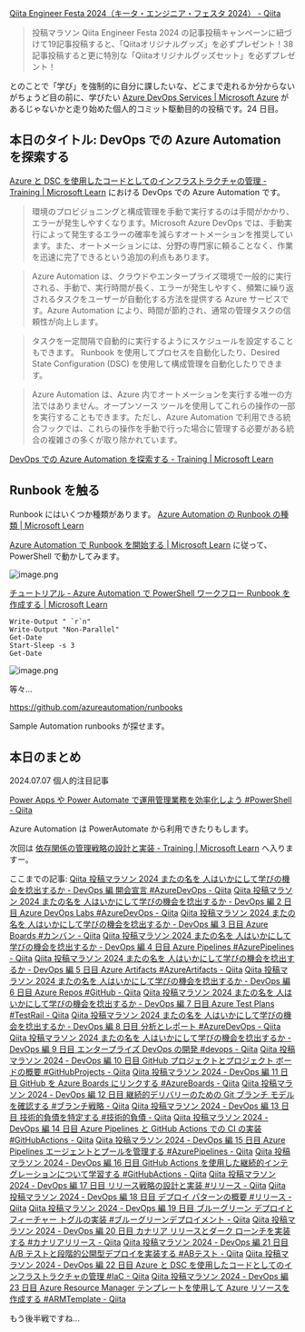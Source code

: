 [Qiita Engineer Festa 2024（キータ・エンジニア・フェスタ 2024） - Qiita](https://qiita.com/official-campaigns/engineer-festa/2024)

> 投稿マラソン
> Qiita Engineer Festa 2024 の記事投稿キャンペーンに紐づけて19記事投稿すると、「Qiitaオリジナルグッズ」を必ずプレゼント！38記事投稿すると更に特別な「Qiitaオリジナルグッズセット」を必ずプレゼント！

とのことで「学び」を強制的に自分に課したいな、どこまで走れるか分からないがちょうど目の前に、学びたい [Azure DevOps Services | Microsoft Azure](https://azure.microsoft.com/ja-jp/products/devops) があるじゃないかと走り始めた個人的コミット駆動目的の投稿です。24 日目。


## 本日のタイトル: DevOps での Azure Automation を探索する

[Azure と DSC を使用したコードとしてのインフラストラクチャの管理 - Training | Microsoft Learn](https://learn.microsoft.com/ja-jp/training/paths/az-400-manage-infrastructure-as-code-using-azure/) における DevOps での Azure Automation です。

> 環境のプロビジョニングと構成管理を手動で実行するのは手間がかかり、エラーが発生しやすくなります。Microsoft Azure DevOps では、手動実行によって発生するエラーの確率を減らすオートメーションを推奨しています。また、オートメーションには、分野の専門家に頼ることなく、作業を迅速に完了できるという追加の利点もあります。

> Azure Automation は、クラウドやエンタープライズ環境で一般的に実行される、手動で、実行時間が長く、エラーが発生しやすく、頻繁に繰り返されるタスクをユーザーが自動化する方法を提供する Azure サービスです。Azure Automation により、時間が節約され、通常の管理タスクの信頼性が向上します。

> タスクを一定間隔で自動的に実行するようにスケジュールを設定することもできます。
> Runbook を使用してプロセスを自動化したり、Desired State Configuration (DSC) を使用して構成管理を自動化したりできます。

> Azure Automation は、Azure 内でオートメーションを実行する唯一の方法ではありません。オープンソース ツールを使用してこれらの操作の一部を実行することもできます。ただし、Azure Automation で利用できる統合フックでは、これらの操作を手動で行った場合に管理する必要がある統合の複雑さの多くが取り除かれています。


[DevOps での Azure Automation を探索する - Training | Microsoft Learn](https://learn.microsoft.com/ja-jp/training/modules/explore-azure-automation-devops/)

## Runbook を触る

Runbook にはいくつか種類があります。
[Azure Automation の Runbook の種類 | Microsoft Learn](https://learn.microsoft.com/ja-jp/azure/automation/automation-runbook-types?tabs=lps72%2Cpy10)

[Azure Automation で Runbook を開始する | Microsoft Learn](https://learn.microsoft.com/ja-jp/azure/automation/start-runbooks) に従って、PowerShell で動かしてみます。

![image.png](https://qiita-image-store.s3.ap-northeast-1.amazonaws.com/0/93824/b69d1f59-7f3c-2eb3-019a-76c991a12514.png)

[チュートリアル - Azure Automation で PowerShell ワークフロー Runbook を作成する | Microsoft Learn](https://learn.microsoft.com/ja-jp/azure/automation/learn/automation-tutorial-runbook-textual#add-code-to-the-runbook)

```
Write-Output " `r`n"
Write-Output "Non-Parallel"
Get-Date
Start-Sleep -s 3
Get-Date
```

![image.png](https://qiita-image-store.s3.ap-northeast-1.amazonaws.com/0/93824/933bdce9-f9a7-9643-cc75-a490a32f2bf5.png)


等々...


https://github.com/azureautomation/runbooks

Sample Automation runbooks が探せます。



## 本日のまとめ

2024.07.07 個人的注目記事

[Power Apps や Power Automate で運用管理業務を効率化しよう #PowerShell - Qiita](https://qiita.com/Takashi_Masumori/items/0662d54d35cee57d64d2)

Azure Automation は PowerAutomate から利用できたりもします。

次回は [依存関係の管理戦略の設計と実装 - Training | Microsoft Learn](https://learn.microsoft.com/ja-jp/training/paths/az-400-design-implement-dependency-management-strategy/) へ入りますー。


ここまでの記事: 
[Qiita 投稿マラソン 2024 またの名を 人はいかにして学びの機会を捻出するか - DevOps 編 開会宣言 #AzureDevOps - Qiita](https://qiita.com/e99h2121/items/02fcccdc257a0c534fff)
[Qiita 投稿マラソン 2024 またの名を 人はいかにして学びの機会を捻出するか - DevOps 編 2 日目 Azure DevOps Labs #AzureDevOps - Qiita](https://qiita.com/e99h2121/items/f3e9672103aead998379)
[Qiita 投稿マラソン 2024 またの名を 人はいかにして学びの機会を捻出するか - DevOps 編 3 日目 Azure Boards #カンバン - Qiita](https://qiita.com/e99h2121/items/d79a7edba67b133dfc37)
[Qiita 投稿マラソン 2024 またの名を 人はいかにして学びの機会を捻出するか - DevOps 編 4 日目 Azure Pipelines #AzurePipelines - Qiita](https://qiita.com/e99h2121/items/564e9126eb5f93765346)
[Qiita 投稿マラソン 2024 またの名を 人はいかにして学びの機会を捻出するか - DevOps 編 5 日目 Azure Artifacts #AzureArtifacts - Qiita](https://qiita.com/e99h2121/items/d0f2b3f5c308d0910775)
[Qiita 投稿マラソン 2024 またの名を 人はいかにして学びの機会を捻出するか - DevOps 編 6 日目 Azure Repos #GitHub - Qiita](https://qiita.com/e99h2121/items/f78e69d9c82b60addb82)
[Qiita 投稿マラソン 2024 またの名を 人はいかにして学びの機会を捻出するか - DevOps 編 7 日目 Azure Test Plans #TestRail - Qiita](https://qiita.com/e99h2121/items/b4598ffb6fffd9ab07a5)
[Qiita 投稿マラソン 2024 またの名を 人はいかにして学びの機会を捻出するか - DevOps 編 8 日目 分析とレポート #AzureDevOps - Qiita](https://qiita.com/e99h2121/items/8e9e0560dee99bf4b586)
[Qiita 投稿マラソン 2024 またの名を 人はいかにして学びの機会を捻出するか - DevOps 編 9 日目 エンタープライズ DevOps の開発 #devops - Qiita](https://qiita.com/e99h2121/items/d2ddb9781858e4e46459)
[Qiita 投稿マラソン 2024 - DevOps 編 10 日目 GitHub プロジェクトとプロジェクト ボードの概要 #GitHubProjects - Qiita](https://qiita.com/e99h2121/items/656daacf47c62a895608)
[Qiita 投稿マラソン 2024 - DevOps 編 11 日目 GitHub を Azure Boards にリンクする #AzureBoards - Qiita](https://qiita.com/e99h2121/items/d4a9151f7950052cbb7f)
[Qiita 投稿マラソン 2024 - DevOps 編 12 日目 継続的デリバリーのための Git ブランチ モデルを確認する #ブランチ戦略 - Qiita](https://qiita.com/e99h2121/items/f1e958820648b84f5b52)
[Qiita 投稿マラソン 2024 - DevOps 編 13 日目 技術的負債を特定する #技術的負債 - Qiita](https://qiita.com/e99h2121/items/03ebc00cb83d0e3607c4)
[Qiita 投稿マラソン 2024 - DevOps 編 14 日目 Azure Pipelines と GitHub Actions での CI の実装 #GitHubActions - Qiita](https://qiita.com/e99h2121/items/3735f3e085504eb77e44)
[Qiita 投稿マラソン 2024 - DevOps 編 15 日目 Azure Pipelines エージェントとプールを管理する #AzurePipelines - Qiita](https://qiita.com/e99h2121/items/b00195426a3602d2c449)
[Qiita 投稿マラソン 2024 - DevOps 編 16 日目 GitHub Actions を使用した継続的インテグレーションについて学習する #GitHubActions - Qiita](https://qiita.com/e99h2121/items/e12a4360a94fcad4a754)
[Qiita 投稿マラソン 2024 - DevOps 編 17 日目 リリース戦略の設計と実装 #リリース - Qiita](https://qiita.com/e99h2121/items/2b4ffd5a4dc7ccd58515)
[Qiita 投稿マラソン 2024 - DevOps 編 18 日目 デプロイ パターンの概要 #リリース - Qiita](https://qiita.com/e99h2121/items/107a192aebabe08fffbe)
[Qiita 投稿マラソン 2024 - DevOps 編 19 日目 ブルーグリーン デプロイとフィーチャー トグルの実装 #ブルーグリーンデプロイメント - Qiita](https://qiita.com/e99h2121/items/93491d740e4ca4ae9f53)
[Qiita 投稿マラソン 2024 - DevOps 編 20 日目 カナリア リリースとダーク ローンチを実装する #カナリアリリース - Qiita](https://qiita.com/e99h2121/items/c7d9acedc9fc3ec71973)
[Qiita 投稿マラソン 2024 - DevOps 編 21 日目 A/B テストと段階的公開型デプロイを実装する #ABテスト - Qiita](https://qiita.com/e99h2121/items/6117751b1c651481cbbd)
[Qiita 投稿マラソン 2024 - DevOps 編 22 日目 Azure と DSC を使用したコードとしてのインフラストラクチャの管理 #IaC - Qiita](https://qiita.com/e99h2121/items/3f6f0e142d4f07695284)
[Qiita 投稿マラソン 2024 - DevOps 編 23 日目 Azure Resource Manager テンプレートを使用して Azure リソースを作成する #ARMTemplate - Qiita](https://qiita.com/e99h2121/items/131526ee2f3b522f54fc)

もう後半戦ですね... 
